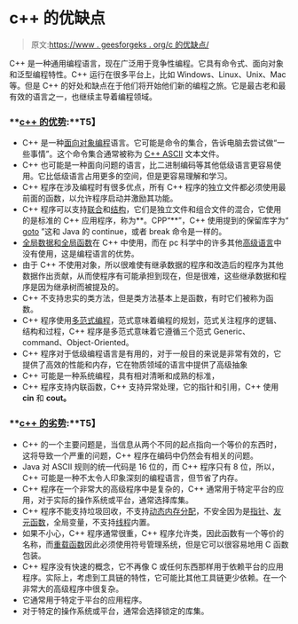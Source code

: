# c++ 的优缺点

> 原文:[https://www . geesforgeks . org/c 的优缺点/](https://www.geeksforgeeks.org/advantages-and-disadvantages-of-c/)

C++ 是一种通用编程语言，现在广泛用于竞争性编程。它具有命令式、面向对象和泛型编程特性。C++ 运行在很多平台上，比如 Windows、Linux、Unix、Mac 等。但是 C++ 的好处和缺点在于他们将开始他们新的编程之旅。它是最古老和最有效的语言之一，也继续主导着编程领域。

### **<u>c++ 的优势</u>:**T5】

*   C++ 是一种[面向对象编程](https://www.geeksforgeeks.org/object-oriented-programming-in-cpp/)语言。它可能是命令的集合，告诉电脑去尝试做“一些事情”。这个命令集合通常被称为 [C++ ASCII](https://www.geeksforgeeks.org/program-print-ascii-value-character/) 文本文件。
*   C++ 也可能是一种面向问题的语言，比二进制编码等其他低级语言更容易使用。它比低级语言占用更多的空间，但是更容易理解和学习。
*   C++ 程序在涉及编程时有很多优点，所有 C++ 程序的独立文件都必须使用最前面的函数，以允许程序启动并激励其功能。
*   C++ 程序可以支持[联合](https://www.geeksforgeeks.org/union-c/)和[结构](https://www.geeksforgeeks.org/structures-c/)，它们是独立文件和组合文件的混合，它使用的是标准的 C++ 应用程序，称为**。CPP“**”，C++ 使用提到的保留库字为“ [goto](https://www.geeksforgeeks.org/goto-statement-in-c-cpp/) ”这和 Java 的 continue，或者 break 命令是一样的。
*   [全局数据和全局函数](https://www.geeksforgeeks.org/scope-of-variables-in-c/)在 C++ 中使用，而在 pc 科学中的许多其他[高级语言](https://www.geeksforgeeks.org/difference-between-high-level-and-low-level-languages/)中没有使用，这是编程语言的优势。
*   由于 C++ 不使用对象，所以很难使有继承数据的程序和改造后的程序为其他数据作出贡献，从而使程序有可能承担到现在，但是很难，这些继承数据和程序是因为继承树而被提及的。
*   C++ 不支持忠实的类方法，但是类方法基本上是函数，有时它们被称为函数。
*   C++ 程序使用[多范式编程](https://www.geeksforgeeks.org/introduction-of-programming-paradigms/)，范式意味着编程的规划，范式关注程序的逻辑、结构和过程，C++ 程序是多范式意味着它遵循三个范式 Generic、command、Object-Oriented。
*   C++ 程序对于低级编程语言是有用的，对于一般目的来说是非常有效的，它提供了高效的性能和内存，它在物质领域的语言中提供了高级抽象
*   C++ 可能是一种系统编程，具有相对清晰和成熟的标准，
*   C++ 程序支持内联函数，C++ 支持异常处理，它的指针和引用，C++ 使用 **cin** 和 **cout。**

### **<u>c++ 的劣势</u>:**T5】

*   C++ 的一个主要问题是，当信息从两个不同的起点指向一个等价的东西时，这将导致一个严重的问题，C++ 程序在编码中仍然会有相关的问题。
*   Java 对 ASCII 规则的统一代码是 16 位的，而 C++ 程序只有 8 位，所以，C++ 可能是一种不太令人印象深刻的编程语言，但节省了内存。
*   C++ 程序在一个非常大的高级程序中是复杂的，C++ 通常用于特定平台的应用，对于实际的操作系统或平台，通常选择库集。
*   C++ 程序不能支持垃圾回收，不支持[动态内存分配](https://www.geeksforgeeks.org/what-is-dynamic-memory-allocation/)，不安全因为是[指针](https://www.geeksforgeeks.org/pointers-in-c-and-c-set-1-introduction-arithmetic-and-array/)、[友元函数](https://www.geeksforgeeks.org/friend-class-function-cpp/)，全局变量，不支持[线程](https://www.geeksforgeeks.org/multithreading-c-2/)内置。
*   如果不小心，C++ 程序通常很重，C++ 程序允许类，因此函数有一个等价的名称，而[重载函数](https://www.geeksforgeeks.org/function-overloading-c/)因此必须使用符号管理系统，但是它可以很容易地用 C 函数包装。
*   C++ 程序没有快速的概念，它不再像 C 或任何东西那样用于依赖平台的应用程序。实际上，考虑到工具链的特性，它可能比其他工具链更少依赖。在一个非常大的高级程序中很复杂。
*   它通常用于特定于平台的应用程序。
*   对于特定的操作系统或平台，通常会选择锁定的库集。